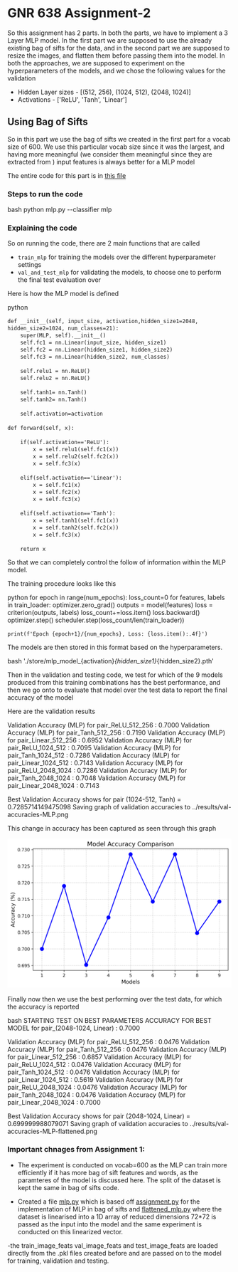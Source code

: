 # GNR 638 Assignment-2

So this assignment has 2 parts. In both the parts, we have to implement a 3 Layer MLP model. In the first part we are supposed to use the already existing bag of sifts for the data, and in the second part we are supposed to resize the images, and flatten them before passing them into the model. In both the approaches, we are supposed to experiment on the hyperparameters of the models, and we chose the following values for the validation

- Hidden Layer sizes - [(512, 256), (1024, 512), (2048, 1024)]
- Activations - ['ReLU', 'Tanh', 'Linear']

## Using Bag of Sifts

So in this part we use the bag of sifts we created in the first part for a vocab size of 600. We use this particular vocab size since it was the largest, and having more meaningful (we consider them meaningful since they are extracted from ) input features is always better for a MLP model

The entire code for this part is in [this file](./code/mlp.py)

### Steps to run the code

bash
python mlp.py --classifier mlp

### Explaining the code

So on running the code, there are 2 main functions that are called
- `train_mlp` for training the models over the different hyperparameter settings
- `val_and_test_mlp` for validating the models, to choose one to perform the final test evaluation over

Here is how the MLP model is defined

python

    def __init__(self, input_size, activation,hidden_size1=2048, hidden_size2=1024, num_classes=21):
        super(MLP, self).__init__()
        self.fc1 = nn.Linear(input_size, hidden_size1)
        self.fc2 = nn.Linear(hidden_size1, hidden_size2)
        self.fc3 = nn.Linear(hidden_size2, num_classes)
        
        self.relu1 = nn.ReLU()
        self.relu2 = nn.ReLU()

        self.tanh1= nn.Tanh()
        self.tanh2= nn.Tanh()

        self.activation=activation

    def forward(self, x):

        if(self.activation=='ReLU'):
            x = self.relu1(self.fc1(x))
            x = self.relu2(self.fc2(x))
            x = self.fc3(x)
        
        elif(self.activation=='Linear'):
            x = self.fc1(x)
            x = self.fc2(x)
            x = self.fc3(x)
        
        elif(self.activation=='Tanh'):
            x = self.tanh1(self.fc1(x))
            x = self.tanh2(self.fc2(x))
            x = self.fc3(x)

        return x

So that we can completely control the follow of information within the MLP model. 

The training procedure looks like this

python
 for epoch in range(num_epochs):
    loss_count=0
    for features, labels in train_loader:
        optimizer.zero_grad()
        outputs = model(features)
        loss = criterion(outputs, labels)
        loss_count+=loss.item()
        loss.backward()
        optimizer.step()
    scheduler.step(loss_count/len(train_loader))

    print(f'Epoch {epoch+1}/{num_epochs}, Loss: {loss.item():.4f}')
            

The models are then stored in this format based on the hyperparameters.

bash
'./store/mlp_model_{activation}_{hidden_size1}_{hidden_size2}.pth'

Then in the validation and testing code, we test for which of the 9 models produced from this training combinations has the best performance, and then we go onto to evaluate that model over the test data to report the final accuracy of the model

Here are the validation results

Validation Accuracy (MLP) for pair_ReLU_512_256 : 0.7000
Validation Accuracy (MLP) for pair_Tanh_512_256 : 0.7190
Validation Accuracy (MLP) for pair_Linear_512_256 : 0.6952
Validation Accuracy (MLP) for pair_ReLU_1024_512 : 0.7095
Validation Accuracy (MLP) for pair_Tanh_1024_512 : 0.7286
Validation Accuracy (MLP) for pair_Linear_1024_512 : 0.7143
Validation Accuracy (MLP) for pair_ReLU_2048_1024 : 0.7286
Validation Accuracy (MLP) for pair_Tanh_2048_1024 : 0.7048
Validation Accuracy (MLP) for pair_Linear_2048_1024 : 0.7143

Best Validation Accuracy shows for pair (1024-512, Tanh) = 0.7285714149475098
Saving graph of validation accuracies to ../results/val-accuracies-MLP.png

This change in accuracy has been captured as seen through this graph

![Validation accuracy](./results/val-accuracies-MLP.png)

Finally now then we use the best performing over the test data, for which the accuracy is reported

bash
STARTING TEST ON BEST PARAMETERS
ACCURACY FOR BEST MODEL for pair_(2048-1024, Linear) : 0.7000





Validation Accuracy (MLP) for pair_ReLU_512_256 : 0.0476
Validation Accuracy (MLP) for pair_Tanh_512_256 : 0.0476
Validation Accuracy (MLP) for pair_Linear_512_256 : 0.6857
Validation Accuracy (MLP) for pair_ReLU_1024_512 : 0.0476
Validation Accuracy (MLP) for pair_Tanh_1024_512 : 0.0476
Validation Accuracy (MLP) for pair_Linear_1024_512 : 0.5619
Validation Accuracy (MLP) for pair_ReLU_2048_1024 : 0.0476
Validation Accuracy (MLP) for pair_Tanh_2048_1024 : 0.0476
Validation Accuracy (MLP) for pair_Linear_2048_1024 : 0.7000

Best Validation Accuracy shows for pair (2048-1024, Linear) = 0.699999988079071
Saving graph of validation accuracies to ../results/val-accuracies-MLP-flattened.png  






### Important chnages from Assignment 1:

- The experiment is conducted on vocab=600 as the MLP can train more efficiently if it has more bag of sift features and words, as the paramteres of the model is discussed here. The split of the dataset is kept the same in bag of sifts code.

- Created a file [mlp.py](./code/mlp.py) which is based off [assignment.py](./code/assignment.py) for the implementation of MLP in bag of sifts and [flattened_mlp.py](./code/flattened_mlp.py) where the dataset is linearised into a 1D array of reduced dimensions 72*72 is passed as the input into the model and the same experiment is conducted on this linearized vector.

-the train_image_feats val_image_feats and test_image_feats are loaded directly from the .pkl files created before and are passed on to the model for training, validatiion and testing.

